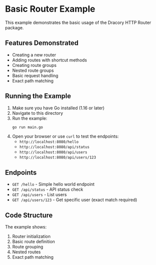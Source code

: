 # Basic Router Example

This example demonstrates the basic usage of the Dracory HTTP Router package.

## Features Demonstrated

- Creating a new router
- Adding routes with shortcut methods
- Creating route groups
- Nested route groups
- Basic request handling
- Exact path matching

## Running the Example

1. Make sure you have Go installed (1.16 or later)
2. Navigate to this directory
3. Run the example:
   ```bash
   go run main.go
   ```
4. Open your browser or use `curl` to test the endpoints:
   - `http://localhost:8080/hello`
   - `http://localhost:8080/api/status`
   - `http://localhost:8080/api/users`
   - `http://localhost:8080/api/users/123`

## Endpoints

- `GET /hello` - Simple hello world endpoint
- `GET /api/status` - API status check
- `GET /api/users` - List users
- `GET /api/users/123` - Get specific user (exact match required)

## Code Structure

The example shows:
1. Router initialization
2. Basic route definition
3. Route grouping
4. Nested routes
5. Exact path matching
